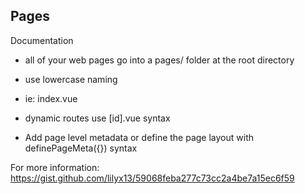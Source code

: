 ## Pages
Documentation

- all of your web pages go into a pages/ folder at the root directory

- use lowercase naming

- ie: index.vue
- dynamic routes use [id].vue syntax

- Add page level metadata or define the page layout with definePageMeta({}) syntax

For more information: https://gist.github.com/lilyx13/59068feba277c73cc2a4be7a15ec6f59